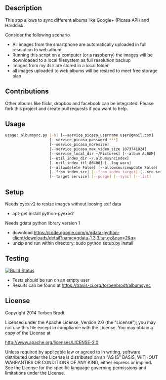 Description
-----------
This app allows to sync different albums like Google+ (Picasa API) and Harddisk.

Consider the following scenario
* All images from the smartphone are automatically uploaded in full resolution to web album
* Running this script on a computer (or a raspberry) the images will be downloaded to a local filesystem as full resolution backup
* Images from my dslr are stored in a local folder
* all images uploaded to web albums will be resized to meet free storage plan

Contributions
-------------
Other albums like flickr, dropbox and facebook can be integrated.
Please fork this project and create pull requests if you want to help.

Usage
-----
```bash
usage: albumsync.py [-h] [--service_picasa_username user@gmail.com]
                    [--service_picasa_password ***]
                    [--service_picasa_noresize]
                    [--service_picasa_max_video_size 1073741824]
                    [--service_local_dir ~/Pictures] [--album ALBUM]
                    [--util_index_dir ~/.albumsyncindex]
                    [--util_index_ttl 86400] [--log warn]
                    [--allowdelete False] [--allowsourceupdate False]
                    [--from_index_src] [--from_index_target] [--src service]
                    [--target service] [--purge] [--sync] [--list]
```
Setup
-----
Needs pyexiv2 to resize images without loosing exif data
* apt-get install python-pyexiv2

Needs gdata python library version 1
* download https://code.google.com/p/gdata-python-client/downloads/detail?name=gdata-1.3.3.tar.gz&can=2&q=
* unzip and run within directory: sudo python setup.py install

Testing
-------
[![Build Status](https://travis-ci.org/torbenbrodt/albumsync.png)](https://travis-ci.org/torbenbrodt/albumsync)
* Tests should be run on an empty user
* Results can be found at https://travis-ci.org/torbenbrodt/albumsync

License
-------
Copyright 2014 Torben Brodt

Licensed under the Apache License, Version 2.0 (the "License");
you may not use this file except in compliance with the License.
You may obtain a copy of the License at

http://www.apache.org/licenses/LICENSE-2.0

Unless required by applicable law or agreed to in writing, software
distributed under the License is distributed on an "AS IS" BASIS,
WITHOUT WARRANTIES OR CONDITIONS OF ANY KIND, either express or implied.
See the License for the specific language governing permissions and
limitations under the License.